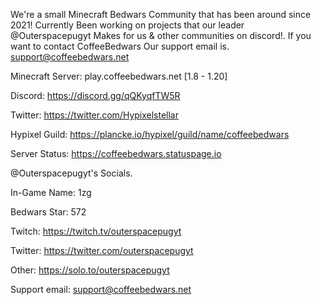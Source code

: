 
We're a small Minecraft Bedwars Community that has been around since 2021!
Currently Been working on projects that our leader @Outerspacepugyt Makes for us & other communities on discord!.
If you want to contact CoffeeBedwars Our support email is. support@coffeebedwars.net

Minecraft Server: play.coffeebedwars.net [1.8 - 1.20]

Discord: https://discord.gg/qQKyqfTW5R

Twitter: https://twitter.com/Hypixelstellar

Hypixel Guild: https://plancke.io/hypixel/guild/name/coffeebedwars

Server Status: https://coffeebedwars.statuspage.io

@Outerspacepugyt's Socials.

In-Game Name: 1zg

Bedwars Star: 572

Twitch: https://twitch.tv/outerspacepugyt

Twitter: https://twitter.com/outerspacepugyt

Other: https://solo.to/outerspacepugyt

Support email: support@coffeebedwars.net

